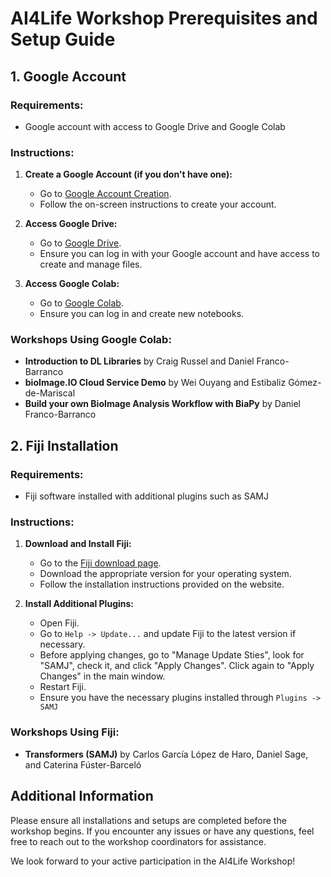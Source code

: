 # AI4Life Workshop Prerequisites and Setup Guide

## 1. Google Account

### Requirements:
- Google account with access to Google Drive and Google Colab

### Instructions:
1. **Create a Google Account (if you don't have one):**
   - Go to [Google Account Creation](https://accounts.google.com/signup).
   - Follow the on-screen instructions to create your account.

2. **Access Google Drive:**
   - Go to [Google Drive](https://drive.google.com).
   - Ensure you can log in with your Google account and have access to create and manage files.

3. **Access Google Colab:**
   - Go to [Google Colab](https://colab.research.google.com).
   - Ensure you can log in and create new notebooks.

### Workshops Using Google Colab:
- **Introduction to DL Libraries** by Craig Russel and Daniel Franco-Barranco
- **bioImage.IO Cloud Service Demo** by Wei Ouyang and Estibaliz Gómez-de-Mariscal
- **Build your own BioImage Analysis Workflow with BiaPy** by Daniel Franco-Barranco

## 2. Fiji Installation

### Requirements:
- Fiji software installed with additional plugins such as SAMJ

### Instructions:
1. **Download and Install Fiji:**
   - Go to the [Fiji download page](https://imagej.net/Fiji/Downloads).
   - Download the appropriate version for your operating system.
   - Follow the installation instructions provided on the website.

2. **Install Additional Plugins:**
   - Open Fiji.
   - Go to `Help -> Update...` and update Fiji to the latest version if necessary. 
   - Before applying changes, go to "Manage Update Sties", look for "SAMJ", check it, and click "Apply Changes". Click again to "Apply Changes" in the main window.
   - Restart Fiji.
   - Ensure you have the necessary plugins installed through `Plugins -> SAMJ`

### Workshops Using Fiji:
- **Transformers (SAMJ)** by Carlos García López de Haro, Daniel Sage, and Caterina Fúster-Barceló

## Additional Information

Please ensure all installations and setups are completed before the workshop begins. If you encounter any issues or have any questions, feel free to reach out to the workshop coordinators for assistance.

We look forward to your active participation in the AI4Life Workshop!
